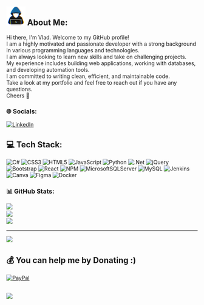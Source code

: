 ## <picture><img src = "https://github.com/0xAbdulKhalid/0xAbdulKhalid/raw/main/assets/mdImages/about_me.gif" width = 50px></picture>  About Me:
Hi there, I'm Vlad. Welcome to my GitHub profile! <br>I am a highly motivated and passionate developer with a strong background in various programming languages and technologies. <br>I am always looking to learn new skills and take on challenging projects. <br>My experience includes building web applications, working with databases, and developing automation tools. <br>I am committed to writing clean, efficient, and maintainable code. <br>Take a look at my portfolio and feel free to reach out if you have any questions.<br>Cheers 🫠


### 🌐 Socials:
[![LinkedIn](https://img.shields.io/badge/LinkedIn-%230077B5.svg?logo=linkedin&logoColor=white)](https://linkedin.com/in/vladimir-schmadlak-4981a6238) 

## 💻 Tech Stack:
![C#](https://img.shields.io/badge/c%23-%23239120.svg?style=for-the-badge&logo=c-sharp&logoColor=white) ![CSS3](https://img.shields.io/badge/css3-%231572B6.svg?style=for-the-badge&logo=css3&logoColor=white) ![HTML5](https://img.shields.io/badge/html5-%23E34F26.svg?style=for-the-badge&logo=html5&logoColor=white) ![JavaScript](https://img.shields.io/badge/javascript-%23323330.svg?style=for-the-badge&logo=javascript&logoColor=%23F7DF1E) ![Python](https://img.shields.io/badge/python-3670A0?style=for-the-badge&logo=python&logoColor=ffdd54) ![.Net](https://img.shields.io/badge/.NET-5C2D91?style=for-the-badge&logo=.net&logoColor=white) ![jQuery](https://img.shields.io/badge/jquery-%230769AD.svg?style=for-the-badge&logo=jquery&logoColor=white) ![Bootstrap](https://img.shields.io/badge/bootstrap-%23563D7C.svg?style=for-the-badge&logo=bootstrap&logoColor=white) ![React](https://img.shields.io/badge/react-%2320232a.svg?style=for-the-badge&logo=react&logoColor=%2361DAFB) ![NPM](https://img.shields.io/badge/NPM-%23000000.svg?style=for-the-badge&logo=npm&logoColor=white) ![MicrosoftSQLServer](https://img.shields.io/badge/Microsoft%20SQL%20Sever-CC2927?style=for-the-badge&logo=microsoft%20sql%20server&logoColor=white) ![MySQL](https://img.shields.io/badge/mysql-%2300f.svg?style=for-the-badge&logo=mysql&logoColor=white) ![Jenkins](https://img.shields.io/badge/jenkins-%232C5263.svg?style=for-the-badge&logo=jenkins&logoColor=white) ![Canva](https://img.shields.io/badge/Canva-%2300C4CC.svg?style=for-the-badge&logo=Canva&logoColor=white) 	![Figma](https://img.shields.io/badge/figma-%23F24E1E.svg?style=for-the-badge&logo=figma&logoColor=white) ![Docker](https://img.shields.io/badge/docker-%230db7ed.svg?style=for-the-badge&logo=docker&logoColor=white)
### 📊 GitHub Stats:
![](https://github-readme-stats.vercel.app/api?username=VladimorCodebreaker&theme=calm&hide_border=false&include_all_commits=false&count_private=false)<br/>
![](https://github-readme-streak-stats.herokuapp.com/?user=VladimorCodebreaker&theme=calm&hide_border=false)<br/>
![](https://github-readme-stats.vercel.app/api/top-langs/?username=VladimorCodebreaker&theme=calm&hide_border=false&include_all_commits=false&count_private=false&layout=compact)

---
[![](https://visitcount.itsvg.in/api?id=VladimorCodebreaker&icon=0&color=0)](https://visitcount.itsvg.in)

## 💰 You can help me by Donating :)
[![PayPal](https://img.shields.io/badge/PayPal-00457C?style=for-the-badge&logo=paypal&logoColor=white)](https://paypal.me/vova0606) 

 <br />

<img src="https://media.tenor.com/3orieGDxeMgAAAAM/gamer.gif](https://thumbs.gfycat.com/BaggyGrayGopher-size_restricted.gif" width="20%">
